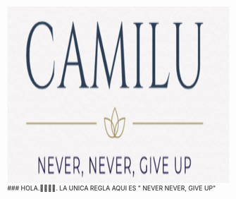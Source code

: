 <img aling="center" src="logo.png" width="1100" height="400" >
### HOLA.👋🏻👋🏻. LA UNICA REGLA AQUI  ES " NEVER NEVER, GIVE UP"

<!--
**Anahi020202/Anahi020202** is a ✨ _special_ ✨ repository because its `README.md` (this file) appears on your GitHub profile.

Here are some ideas to get you started:

- 🔭 Actualmente estudio en la Universidad de  las Fuerzas Armadas ESPE ❤️💚.
- 🌱 Actualmente estudio una Tecnologia en Redes y Telecomunicaciones 💙🤍.
- 👯 Busco colaborar con persoans que dominen cableado estructurado y programacion 👩🏻‍💻🖥️💻.
- 🤔 Busco ayuda con programacion 😔🙏🏻.
- 😄 Pueden llamarme CAMILU.
-->
